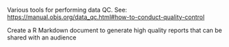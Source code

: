 Various tools for performing data QC. See: https://manual.obis.org/data_qc.html#how-to-conduct-quality-control 

Create a R Markdown document to generate high quality reports that can be shared with an audience


